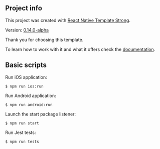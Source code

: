 ## Project info

This project was created with [React Native Template Strong](https://svbutko.github.io/react-native-template-strong/).

Version: [0.14.0-alpha](https://github.com/svbutko/react-native-template-strong/releases/tag/v0.14.0-alpha)

Thank you for choosing this template.

To learn how to work with it and what it offers check the [documentation](https://svbutko.github.io/react-native-template-strong/docs/getting-started).

## Basic scripts

Run iOS application:
```shell
$ npm run ios:run
```

Run Android application:
```shell
$ npm run android:run
```

Launch the start package listener:
```shell
$ npm run start
```

Run Jest tests:
```shell
$ npm run tests
```
